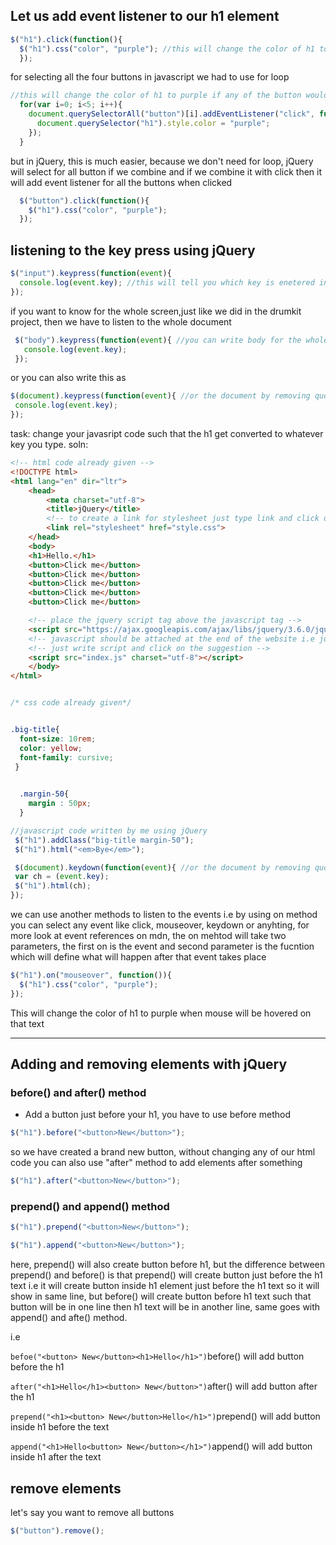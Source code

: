 ## Let us add event listener to our h1 element

```javascript
$("h1").click(function(){
  $("h1").css("color", "purple"); //this will change the color of h1 to purple when clicked
  });
```
for selecting all the four buttons in javascript we had to use for loop

```javascript
//this will change the color of h1 to purple if any of the button would be clicked
  for(var i=0; i<5; i++){
    document.querySelectorAll("button")[i].addEventListener("click", function(){
      document.querySelector("h1").style.color = "purple";
    });
  }
```
but  in jQuery, this is much easier, because we don't need for loop, jQuery will select for all button if we combine and if we combine it with click then it will add event listener for all the buttons when clicked
```javascript
  $("button").click(function(){
    $("h1").css("color", "purple");
  });
 ```
  ## listening to the key press using jQuery
  ```javascript
  $("input").keypress(function(event){
    console.log(event.key); //this will tell you which key is enetered in the input space of website and will print that key in console
  });
  ```
 if you want to know for the whole screen,just like we did in the drumkit project, then we have to listen to the whole document
 
 ```javascript
  $("body").keypress(function(event){ //you can write body for the whole body
    console.log(event.key);
  });
  ```
   or you can also write this as 
   
   ```javascript
  $(document).keypress(function(event){ //or the document by removing quotation marks
    console.log(event.key);
  });
  ```
task: change your javasript code such that the h1 get converted to whatever key you type.
soln:

```html
<!-- html code already given -->
<!DOCTYPE html>
<html lang="en" dir="ltr">
    <head>
        <meta charset="utf-8">
        <title>jQuery</title>
        <!-- to create a link for stylesheet just type link and click on the atom suggestion -->
        <link rel="stylesheet" href="style.css">
    </head>
    <body>
    <h1>Hello.</h1>
    <button>Click me</button>
    <button>Click me</button>
    <button>Click me</button>
    <button>Click me</button>
    <button>Click me</button>

    <!-- place the jquery script tag above the javascript tag -->
    <script src="https://ajax.googleapis.com/ajax/libs/jquery/3.6.0/jquery.min.js"></script>
    <!-- javascript should be attached at the end of the website i.e just before the end of the body -->
    <!-- just write script and click on the suggestion -->
    <script src="index.js" charset="utf-8"></script>
    </body>
</html>
```

```css

/* css code already given*/


.big-title{
  font-size: 10rem;
  color: yellow;
  font-family: cursive;
 }

 
  .margin-50{
    margin : 50px;
  }
```

```javascript
//javascript code written by me using jQuery
 $("h1").addClass("big-title margin-50");
 $("h1").html("<em>Bye</em>");

 $(document).keydown(function(event){ //or the document by removing quotation marks
 var ch = (event.key);
 $("h1").html(ch);
});
```
we can use another methods to listen to the events i.e by using on method
you can select any event like click, mouseover, keydown or anyhting, for more look at event references on mdn, the on mehtod will take two parameters, the first on is the event and second parameter is the fucntion which will define what will happen after that event takes place
```javascript
$("h1").on("mouseover", function()){
  $("h1").css("color", "purple");
});
```
This will change the color of h1 to purple when mouse will be hovered on that text

--------------------------------------------------------------------------------------------------------

## Adding and removing elements with jQuery

### before() and after() method
* Add a button just before your h1, you have to use before method
```javascript
$("h1").before("<button>New</button>");
```
so we have created a brand new button, without changing any of our html code
you can also use "after" method to add elements after something

```javascript
$("h1").after("<button>New</button>");
```
### prepend() and append() method
```javascript
$("h1").prepend("<button>New</button>");
```

```javascript
$("h1").append("<button>New</button>");
```

here, prepend() will also create button before h1, but the difference between prepend() and before() is that prepend() will create button just before the h1 text i.e it will create button inside h1 element just before the h1 text so it will show in same line, but before() will create button before h1 text such that button will be in one line then h1 text will be in another line, same goes with append() and afte() method.

i.e

```befoe("<button> New</button><h1>Hello</h1>")```before() will add button before the h1

```after("<h1>Hello</h1><button> New</button>")```after() will add button after the h1

```prepend("<h1><button> New</button>Hello</h1>")```prepend() will add button inside h1 before the text

```append("<h1>Hello<button> New</button></h1>")```append() will add button inside h1 after the text

## remove elements
let's say you want to remove all buttons
```javascript
$("button").remove();
```
